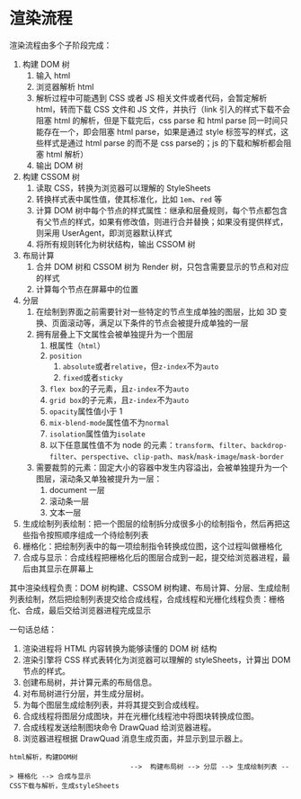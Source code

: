# 渲染流程

渲染流程由多个子阶段完成：

1. 构建 DOM 树
   1. 输入 html
   2. 浏览器解析 html
   3. 解析过程中可能遇到 CSS 或者 JS 相关文件或者代码，会暂定解析 html，转而下载 CSS 文件和 JS 文件，并执行（link 引入的样式下载不会阻塞 html 的解析，但是下载完后，css parse 和 html parse 同一时间只能存在一个，即会阻塞 html parse，如果是通过 style 标签写的样式，这些样式是通过 html parse 的而不是 css parse的；js 的下载和解析都会阻塞 html 解析）
   4. 输出 DOM 树
2. 构建 CSSOM 树
   1. 读取 CSS，转换为浏览器可以理解的 StyleSheets
   2. 转换样式表中属性值，使其标准化，比如 `1em`、`red` 等
   3. 计算 DOM 树中每个节点的样式属性：继承和层叠规则，每个节点都包含有父节点的样式，如果有修改值，则进行合并替换；如果没有提供样式，则采用 UserAgent，即浏览器默认样式
   4. 将所有规则转化为树状结构，输出 CSSOM 树
3. 布局计算
   1. 合并 DOM 树和 CSSOM 树为 Render 树，只包含需要显示的节点和对应的样式
   2. 计算每个节点在屏幕中的位置
4. 分层
   1. 在绘制到界面之前需要针对一些特定的节点生成单独的图层，比如 3D 变换、页面滚动等，满足以下条件的节点会被提升成单独的一层
   2. 拥有层叠上下文属性会被单独提升为一个图层
      1. 根属性（`html`）
      2. `position`
         1. `absolute`或者`relative`，但`z-index`不为`auto`
         2. `fixed`或者`sticky`
      3. `flex box`的子元素，且`z-index`不为`auto`
      4. `grid box`的子元素，且`z-index`不为`auto`
      5. `opacity`属性值小于 1
      6. `mix-blend-mode`属性值不为`normal`
      7. `isolation`属性值为`isolate`
      8. 以下任意属性值不为 node 的元素：`transform`、`filter`、`backdrop-filter`、`perspective`、`clip-path`、`mask`/`mask-image`/`mask-border`
   3. 需要裁剪的元素：固定大小的容器中发生内容溢出，会被单独提升为一个图层，滚动条又单独被提升为一层：
      1. document 一层
      2. 滚动条一层
      3. 文本一层
5. 生成绘制列表绘制：把一个图层的绘制拆分成很多小的绘制指令，然后再把这些指令按照顺序组成一个待绘制列表
6. 栅格化：把绘制列表中的每一项绘制指令转换成位图，这个过程叫做栅格化
7. 合成与显示：合成线程把栅格化后的图层合成到一起，提交给浏览器进程，最后由其显示在屏幕上

其中渲染线程负责：DOM 树构建、CSSOM 树构建、布局计算、分层、生成绘制列表绘制，然后把绘制列表提交给合成线程，合成线程和光栅化线程负责：栅格化、合成，最后交给浏览器进程完成显示

一句话总结：

1. 渲染进程将 HTML 内容转换为能够读懂的 DOM 树 结构
2. 渲染引擎将 CSS 样式表转化为浏览器可以理解的 styleSheets，计算出 DOM 节点的样式。
3. 创建布局树，并计算元素的布局信息。
4. 对布局树进行分层，并生成分层树。
5. 为每个图层生成绘制列表，并将其提交到合成线程。
6. 合成线程将图层分成图块，并在光栅化线程池中将图块转换成位图。
7. 合成线程发送绘制图块命令 DrawQuad 给浏览器进程。
8. 浏览器进程根据 DrawQuad 消息生成页面，并显示到显示器上。

```text
html解析，构建DOM树
                              -->  构建布局树 --> 分层 --> 生成绘制列表 --> 栅格化 --> 合成与显示
CSS下载与解析，生成styleSheets
```
